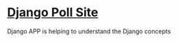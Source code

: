 # [Django Poll Site](https://docs.djangoproject.com/)

Django APP is helping to understand the Django concepts
